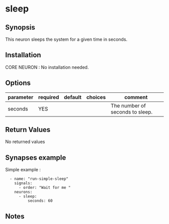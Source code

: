 # sleep

## Synopsis

This neuron sleeps the system for a given time in seconds.

## Installation

CORE NEURON : No installation needed.  

## Options

| parameter | required | default | choices | comment                         |
|-----------|----------|---------|---------|---------------------------------|
| seconds   | YES      |         |         | The number of seconds to sleep. |

## Return Values

No returned values

## Synapses example

Simple example : 

```
  - name: "run-simple-sleep"
    signals:
      - order: "Wait for me "
    neurons:
      - sleep:
          seconds: 60
```


## Notes

